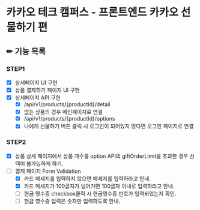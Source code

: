 # 카카오 테크 캠퍼스 - 프론트엔드 카카오 선물하기 편

## ✏ 기능 목록

### STEP1

- [x] 상세페이지 UI 구현
- [x] 상품 결제하기 페이지 UI 구현
- [x] 상세페이지 API 구현
  - [x] /api/v1/products/{productId}/detail
  - [x] 없는 상품의 경우 메인페이지로 연결
  - [x] /api/v1/products/{productId}/options
  - [x] 나에게 선물하기 버튼 클릭 시 로그인이 되어있지 않다면 로그인 페이지로 연결

### STEP2

- [x] 상품 상세 페이지에서 상품 개수를 option API의 giftOrderLimit을 초과한 경우 선택이 불가능하게 하기.
- [ ] 결제 페이지 Form Validation
  - [x] 카드 메세지를 입력하지 않으면 메세지를 입력하라고 안내.
  - [x] 카드 메세지가 100글자가 넘어가면 100글자 이내로 입력하라고 안내.
  - [ ] 현금 영수증 checkbox클릭 시 현금영수증 번호가 입력되었는지 확인.
  - [ ] 현금 영수증 입력은 숫자만 입력하도록 안내.
